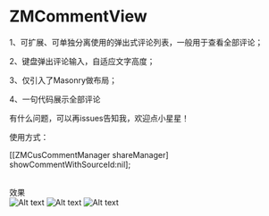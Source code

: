 # ZMCommentView
1、可扩展、可单独分离使用的弹出式评论列表，一般用于查看全部评论；

2、键盘弹出评论输入，自适应文字高度；

3、仅引入了Masonry做布局；

4、一句代码展示全部评论

有什么问题，可以再issues告知我，欢迎点小星星！


使用方式：

 [[ZMCusCommentManager shareManager] showCommentWithSourceId:nil];



<br>效果<br>
![Alt text](https://github.com/luckyxiangfeng/ZMCommentView/blob/master/ZMCommentView/ZMCommentView/Photo/photo_1.png)
![Alt text](https://github.com/luckyxiangfeng/ZMCommentView/blob/master/ZMCommentView/ZMCommentView/Photo/photo_2.png)
![Alt text](https://github.com/luckyxiangfeng/ZMCommentView/blob/master/ZMCommentView/ZMCommentView/Photo/photo_3.png)

